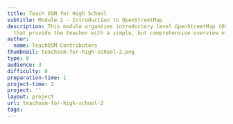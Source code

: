 ```yaml
---
title: Teach OSM for High School
subtitle: Module 2 - Introduction to OpenStreetMap
description: This module organizes introductory level OpenStreetMap (OSM) resources
  that provide the teacher with a simple, but comprehensive overview of the OSM project.
author:
  name: TeachOSM Contributors
thumbnail: teachosm-for-high-school-2.png
type: 0
audience: 3
difficulty: 0
preparation-time: 1
project-time: 2
project: ''
layout: project
url: teachosm-for-high-school-2
tags:
---
```


